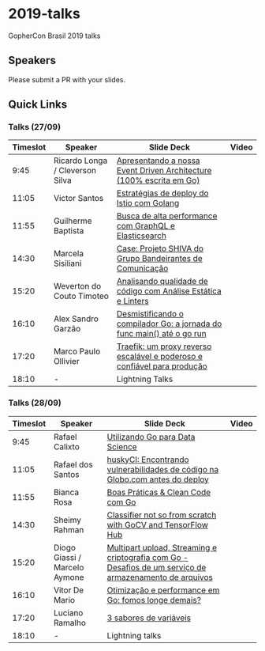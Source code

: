 # 2019-talks
GopherCon Brasil 2019 talks

## Speakers
Please submit a PR with your slides.

## Quick Links

### Talks (27/09)

| Timeslot    | Speaker     | Slide Deck | Video | 
| ----------- | ----------- | ---------- | ----- | 
| 9:45 | Ricardo Longa / Cleverson Silva | [Apresentando a nossa Event Driven Architecture (100% escrita em Go)](https://docs.google.com/presentation/d/1IpzsiGLgmLf8W1Hl8qz_bnW4TVQ5xeVSyQka4EtYj_k/edit?usp=sharing) | |
| 11:05 | Victor Santos | [Estratégias de deploy do Istio com Golang](https://vsantos.github.io/gophercon) | |
| 11:55 | Guilherme Baptista | [Busca de alta performance com GraphQL e Elasticsearch](https://speakerdeck.com/gbaptista/gopherconbr-2019-busca-de-alta-performance-com-graphql-e-elasticsearch) | |
| 14:30 | Marcela Sisiliani | [Case: Projeto SHIVA do Grupo Bandeirantes de Comunicação](http://bit.ly/masisiliani-gophercon2019) | |
| 15:20 | Weverton do Couto Timoteo | [Analisando qualidade de código com Análise Estática e Linters](https://www.slideshare.net/wevtimoteo/gophercon-2019-analyzing-code-quality-with-static-analysis-and-linters) | |
| 16:10 | Alex Sandro Garzão | [Desmistificando o compilador Go: a jornada do func main() até o go run](https://speakerdeck.com/alexgarzao/desmistificando-o-compilador-go-a-jornada-do-func-main-ate-o-go-run) | |
| 17:20 | Marco Paulo Ollivier | [Traefik: um proxy reverso escalável e poderoso e confiável para produção](https://speakerdeck.com/marcopollivier/traefik-um-proxy-reverso-escalavel-e-poderoso-e-confiavel-para-producao) | |
| 18:10 | - | Lightning Talks | |

### Talks (28/09)

| Timeslot    | Speaker     | Slide Deck | Video |
| ----------- | ----------- | ---------- | ----- |
| 9:45 | Rafael Calixto | [Utilizando Go para Data Science](https://drive.google.com/file/d/1XL8ujGbIiGXwUL8tAJIDHHAfsITMrjBw/view?usp=drivesdk) | |
| 11:05 | Rafael dos Santos | [huskyCI: Encontrando vulnerabilidades de código na Globo.com antes do deploy](https://github.com/rafaveira3/contributions/blob/master/huskyCI-GopherCon-BR-2019.pdf) | |
| 11:55 | Bianca Rosa | [Boas Práticas & Clean Code com Go](https://slides.com/biancarosa__/go-clean-code) | |
| 14:30 | Sheimy Rahman | [Classifier not so from scratch with GoCV and TensorFlow Hub](https://speakerdeck.com/wdrwoman/classifier-not-so-from-scratch-with-gocv-and-tensorflow-hub) | |
| 15:20 | Diogo Giassi / Marcelo Aymone | [Multipart upload, Streaming e criptografia com Go - Desafios de um serviço de armazenamento de arquivos](https://www.slideshare.net/DiogoGiassiDAgostin/multipart-upload-streaming-e-criptografia-desafios-de-um-servio-de-armazenamento-de-arquivos-feito-em-go) | |
| 16:10 | Vitor De Mario | [Otimização e performance em Go: fomos longe demais?](https://speakerdeck.com/vdemario/otimizacao-em-go-fomos-longe-demais) | |
| 17:20 | Luciano Ramalho | [3 sabores de variáveis](https://speakerdeck.com/ramalho/3-sabores-de-variaveis) | |
| 18:10 | - | Lightning talks | |








